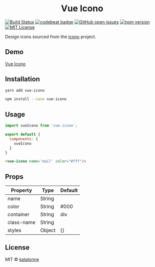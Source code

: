<h1 align="center">Vue Icono</h1>

[![Build Status](https://travis-ci.org/katalonne/vue-icono.svg?branch=master)](https://travis-ci.org/katalonne/vue-icono)
[![codebeat badge](https://codebeat.co/badges/299f68a9-8267-4f8d-a3e8-9abc5910f582)](https://codebeat.co/projects/github-com-katalonne-vue-icono-master)
[![GitHub open issues](https://img.shields.io/github/issues/katalonne/vue-icono.svg)](https://github.com/katalonne/vue-icono/issues?q=is%3Aopen+is%3Aissue)
[![npm version](https://img.shields.io/npm/v/vue-icono.svg)](https://www.npmjs.com/package/vue-icono)
[![MIT License](https://img.shields.io/github/license/katalonne/vue-icono.svg)](https://github.com/katalonne/vue-icono/blob/master/LICENSE)

Design icons sourced from the [icono](https://github.com/saeedalipoor/icono) project.

## Demo
[Vue Icono](https://katalonne.github.io/vue-icono/)

## Installation
```bash
yarn add vue-icono

npm install --save vue-icono
```

## Usage

```javascript
import vueIcono from 'vue-icono';

export default {
  components: {
    vueIcono
  }
}
```

```html
<vue-icono name='mail' color="#fff"/>
```

## Props

| Property     | Type    | Default |
|--------------|---------|---------|
| name         | String  |         |
| color        | String  | #000    |
| container    | String  | div     |
| class-name   | String  |         |
| styles       | Object  | {}      |

## License

MIT © [katalonne](https://github.com/katalonne)